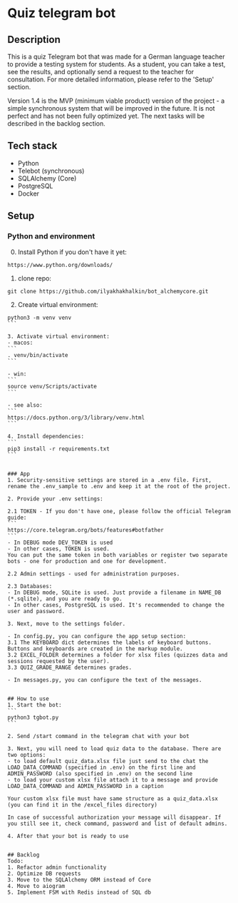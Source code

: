 # Quiz telegram bot
## Description
This is a quiz Telegram bot that was made for a German language teacher to provide a testing system for students. As a student, you can take a test, see the results, and optionally send a request to the teacher for consultation. For more detailed information, please refer to the 'Setup' section.

Version 1.4 is the MVP (minimum viable product) version of the project - a simple synchronous system that will be improved in the future. It is not perfect and has not been fully optimized yet. The next tasks will be described in the backlog section.

## Tech stack
- Python
- Telebot (synchronous)
- SQLAlchemy (Core)
- PostgreSQL
- Docker

## Setup
### Python and environment
0. Install Python if you don't have it yet:
```
https://www.python.org/downloads/
```

1. clone repo:
```
git clone https://github.com/ilyakhakhalkin/bot_alchemycore.git
```

2. Create virtual environment:
````
python3 -m venv venv
```

3. Activate virtual environment:
- macos:
```
. venv/bin/activate
```

- win:
```
source venv/Scripts/activate
```

- see also:
```
https://docs.python.org/3/library/venv.html
```

4. Install dependencies:
```
pip3 install -r requirements.txt
```


### App
1. Security-sensitive settings are stored in a .env file. First, rename the .env_sample to .env and keep it at the root of the project.

2. Provide your .env settings:

2.1 TOKEN - If you don't have one, please follow the official Telegram guide:
```
https://core.telegram.org/bots/features#botfather
```
- In DEBUG mode DEV_TOKEN is used
- In other cases, TOKEN is used.
You can put the same token in both variables or register two separate bots - one for production and one for development.

2.2 Admin settings - used for administration purposes.

2.3 Databases:
- In DEBUG mode, SQLite is used. Just provide a filename in NAME_DB (*.sqlite), and you are ready to go.
- In other cases, PostgreSQL is used. It's recommended to change the user and password.

3. Next, move to the settings folder.

- In config.py, you can configure the app setup section:
3.1 The KEYBOARD dict determines the labels of keyboard buttons. Buttons and keyboards are created in the markup module.
3.2 EXCEL_FOLDER determines a folder for xlsx files (quizzes data and sessions requested by the user).
3.3 QUIZ_GRADE_RANGE determines grades.

- In messages.py, you can configure the text of the messages.


## How to use
1. Start the bot:
```
python3 tgbot.py
```

2. Send /start command in the telegram chat with your bot

3. Next, you will need to load quiz data to the database. There are two options:
- to load default quiz_data.xlsx file just send to the chat the LOAD_DATA_COMMAND (specified in .env) on the first line and ADMIN_PASSWORD (also specified in .env) on the second line
- to load your custom xlsx file attach it to a message and provide LOAD_DATA_COMMAND and ADMIN_PASSWORD in a caption

Your custom xlsx file must have same structure as a quiz_data.xlsx (you can find it in the /excel_files directory)

In case of successful authorization your message will disappear. If you still see it, check command, password and list of default admins.

4. After that your bot is ready to use


## Backlog
Todo:
1. Refactor admin functionality
2. Optimize DB requests
3. Move to the SQLAlchemy ORM instead of Core
4. Move to aiogram
5. Implement FSM with Redis instead of SQL db
